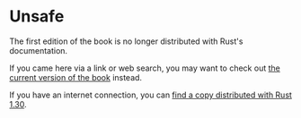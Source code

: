 # Unsafe

The first edition of the book is no longer distributed with Rust's documentation.

If you came here via a link or web search, you may want to check out [the current
version of the book](../ch19-01-unsafe-rust.html) instead.

If you have an internet connection, you can [find a copy distributed with
Rust
1.30](https://doc.rust-lang.org/1.30.0/book/first-edition/unsafe.html).
